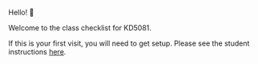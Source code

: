 Hello! 👋

Welcome to the class checklist for KD5081. 

If this is your first visit, you will need to get setup. Please see the student instructions [here](https://lucydot.github.io/ChooChoo/students/setup/).
